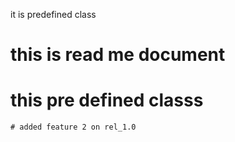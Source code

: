 it is predefined class
# this is read me document
 # this pre defined classs
    
    # added feature 2 on rel_1.0